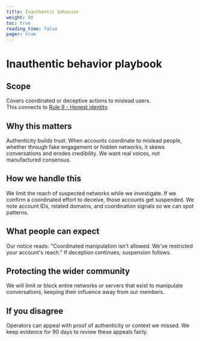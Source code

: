 ```yaml
---
title: Inauthentic behavior
weight: 90
toc: true
reading_time: false
pager: true
---
```


# Inauthentic behavior playbook

## Scope
Covers coordinated or deceptive actions to mislead users.  
This connects to [Rule 9 - Honest identity](/docs/policies/rules/09_honest-identity/).

## Why this matters
Authenticity builds trust. When accounts coordinate to mislead people, whether through fake engagement or hidden networks, it skews conversations and erodes credibility. We want real voices, not manufactured consensus.

## How we handle this
We limit the reach of suspected networks while we investigate. If we confirm a coordinated effort to deceive, those accounts get suspended. We note account IDs, related domains, and coordination signals so we can spot patterns.

## What people can expect
Our notice reads: "Coordinated manipulation isn't allowed. We've restricted your account's reach." If deception continues, suspension follows.

## Protecting the wider community
We will limit or block entire networks or servers that exist to manipulate conversations, keeping their influence away from our members.

## If you disagree
Operators can appeal with proof of authenticity or context we missed. We keep evidence for 90 days to review these appeals fairly.
